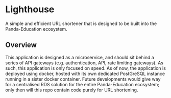 

# Lighthouse

A simple and efficient URL shortener that is designed to be built into the Panda-Education ecosystem.

## Overview

This application is designed as a microservice, and should sit behind a series of API gateways (e.g. 
authentication, API, rate limiting gateways). As such, this application is only focused on speed. As 
of now, the application is deployed using docker, hosted with its own dedicated PostGreSQL instance 
running in a sister docker container. Future developments would give way for a centralised RDS solution
for the entire Panda-Education ecosystem; only then will this repo contain code purely for URL shortening.
